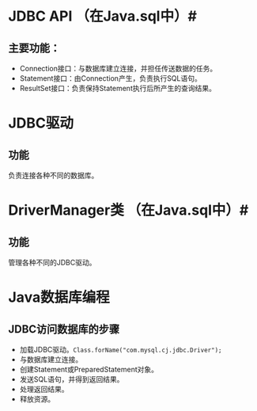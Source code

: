 # JDBC API （在Java.sql中）#
## 主要功能： ##
- Connection接口：与数据库建立连接，并担任传送数据的任务。
- Statement接口：由Connection产生，负责执行SQL语句。
- ResultSet接口：负责保持Statement执行后所产生的查询结果。
# JDBC驱动 #
## 功能 ##
负责连接各种不同的数据库。
# DriverManager类 （在Java.sql中）#
## 功能 ##
管理各种不同的JDBC驱动。
# Java数据库编程 #
## JDBC访问数据库的步骤 ##
- 加载JDBC驱动。`Class.forName("com.mysql.cj.jdbc.Driver");`
- 与数据库建立连接。
- 创建Statement或PreparedStatement对象。
- 发送SQL语句，并得到返回结果。
- 处理返回结果。
- 释放资源。